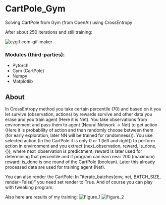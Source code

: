 # CartPole_Gym
Solving CartPole from Gym (from OpenAI) using CrossEntropy

After about 250 iterations and still training:

![ezgif com-gif-maker](https://user-images.githubusercontent.com/57571014/93023937-d3a63f80-f5f2-11ea-8f18-dc17c4d9f78b.gif)

### Modules (third-parties):
- Pytorch
- Gym (CartPole)
- Numpy
- Matplotlib

## About
In CrossEntropy method you take certain percentile (70) and based on it you let survive (observation, actions) by rewards survive and other data you erase and you train agent (Here it is Net). You take observations from environment and pass them to agent (Neural Network -> Net) to get action (Here it is probability of action and than randomly choose between them (for early exploration, later NN will be trained for randomness)). You use selected action (In the CartPole it is only 0 or 1 (left and right)) to perform action in environment and you extract (next_observation, reward, is_done, {}), where next_observation is predictment; reward is later used for determining that percentile and if program can earn near 200 (maximum) reward; is_done is one round of the CartPole (boolean). Later this already processed data are used for training agent (Net).

You can also render the CartPole: In "iterate_batches(env, net, BATCH_SIZE, render=False)" you need set render to True. And of course you can play with tweaking program.

Also here are results of my training:
![Figure_1](https://user-images.githubusercontent.com/57571014/93024209-005b5680-f5f5-11ea-8cd0-ba70e129b1ab.png)
![Figure_2](https://user-images.githubusercontent.com/57571014/93024210-02251a00-f5f5-11ea-9eb4-05459ac031a0.png)
